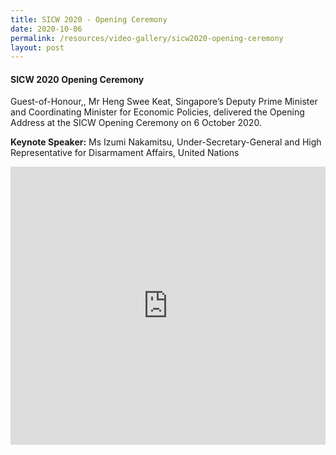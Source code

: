 ```yaml
---
title: SICW 2020 - Opening Ceremony
date: 2020-10-06
permalink: /resources/video-gallery/sicw2020-opening-ceremony
layout: post
---
```

#### **SICW 2020 Opening Ceremony**

Guest-of-Honour,, Mr Heng Swee Keat, Singapore’s Deputy Prime Minister and Coordinating Minister for Economic Policies, delivered the Opening Address at the SICW Opening Ceremony on 6 October 2020.

**Keynote Speaker:** Ms Izumi Nakamitsu, Under-Secretary-General and High Representative for Disarmament Affairs, United Nations

<iframe allowfullscreen="" allow="accelerometer; autoplay; clipboard-write; encrypted-media; gyroscope; picture-in-picture" title="YouTube video player" src="https://www.youtube.com/embed/MsXZBxbDtr0" width="100%" height="445" frameborder="0"></iframe>